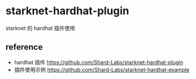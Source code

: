 # starknet-hardhat-plugin

starknet 的 hardhat 插件使用

## reference

- hardhat 插件 <https://github.com/Shard-Labs/starknet-hardhat-plugin>
- 插件使用示例 <https://github.com/Shard-Labs/starknet-hardhat-example>

